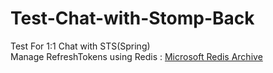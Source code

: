 # Test-Chat-with-Stomp-Back
Test For 1:1 Chat with STS(Spring)  
Manage RefreshTokens using Redis : [Microsoft Redis Archive](https://github.com/microsoftarchive/redis/releases)
